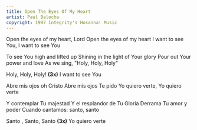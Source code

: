```yaml
---
title: Open The Eyes Of My Heart
artist: Paul Baloche
copyright: 1997 Integrity's Hosanna! Music
---
```

Open the eyes of my heart, Lord
Open the eyes of my heart
I want to see You, I want to see You 

To see You high and lifted up
Shining in the light of Your glory
Pour out Your power and love
As we sing, "Holy, Holy, Holy"

Holy, Holy, Holy! <strong>(3x)</strong>
I want to see You



Abre mis ojos oh Cristo
Abre mis ojos Te pido
Yo quiero verte, Yo quiero verte


Y contemplar Tu majestad
Y el resplandor de Tu Gloria
Derrama Tu amor y poder
Cuando cantamos: santo, santo

Santo , Santo, Santo <strong>(3x)</strong>
Yo quiero verte